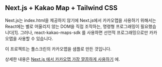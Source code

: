 ## Next.js + Kakao Map + Tailwind CSS

Next.js는 index.html을 제공하지 않기에 Next.js에서 카카오맵을 사용하기 위해서는 React에는 별로 어울리지 않는 DOM을 직접 조작하는, 명령형 프로그래밍이 필요했습니다[1]. 그러나, react-kakao-maps-sdk 를 사용하면 선언적 프로그래밍으로만 카카오맵을 사용할 수 있습니다.

이 프로젝트는 풀스크린의 카카오맵을 샘플로 만든 것입니다.

상세한 내용은
[Next.js 에서 카카오맵 가장 깔끔하게 사용하기](https://velog.io/@mogulist/use-nextjs-with-kakao-map-declaratively) 에.
